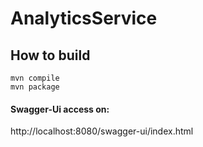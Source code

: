 # AnalyticsService

## How to build
```shell
mvn compile
mvn package
```

#### Swagger-Ui access on:
http://localhost:8080/swagger-ui/index.html
